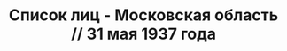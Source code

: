 ---
title: Список лиц - Московская область // 31 мая 1937 года
description: РГАСПИ, ф.17, т.1, оп.171, дело 409, лист 145
images:
- /disk/pictures/v01/17-171-409-145.jpg
- /disk/pictures/v01/17-171-409-146.jpg
- /disk/pictures/v01/17-171-409-147.jpg
---